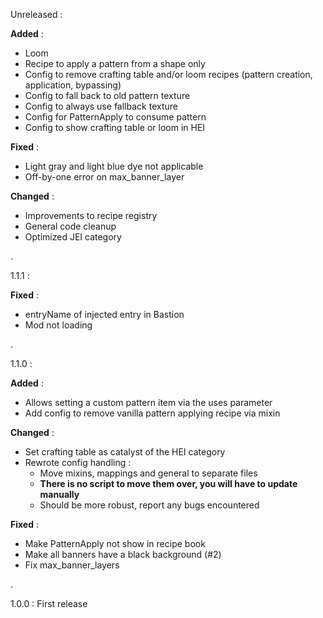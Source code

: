 Unreleased : 

**Added** : 
- Loom
- Recipe to apply a pattern from a shape only
- Config to remove crafting table and/or loom recipes (pattern creation, application, bypassing)
- Config to fall back to old pattern texture
- Config to always use fallback texture
- Config for PatternApply to consume pattern
- Config to show crafting table or loom in HEI

**Fixed** : 
- Light gray and light blue dye not applicable
- Off-by-one error on max_banner_layer

**Changed** : 
- Improvements to recipe registry
- General code cleanup
- Optimized JEI category

.

1.1.1 :

**Fixed** :

- entryName of injected entry in Bastion
- Mod not loading

.

1.1.0 :

**Added** :
- Allows setting a custom pattern item via the uses parameter
- Add config to remove vanilla pattern applying recipe via mixin

**Changed** : 
- Set crafting table as catalyst of the HEI category
- Rewrote config handling :
    - Move mixins, mappings and general to separate files
    - **There is no script to move them over, you will have to update manually**
    - Should be more robust, report any bugs encountered

**Fixed** :
- Make PatternApply not show in recipe book
- Make all banners have a black background (#2)
- Fix max_banner_layers

.

1.0.0 : 
First release